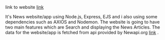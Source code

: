 link to website [link](https://evening-falls-38145.herokuapp.com/)


It's News website/app using Node.js, Express, EJS and i also using some dependencies such as AXIOS and Nodemon.
The website is going to have two main features which are Search and displaying the News Articles.
The data for the website/app is fetched from api provided by Newapi.org [link](https://newsapi.org/) .
